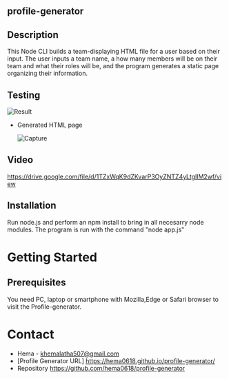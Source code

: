 ## profile-generator

## Description

This Node CLI builds a team-displaying HTML file for a user based on their input. The user inputs a team name, a how many members will be on their team and what their roles will be, and the program generates a static page organizing their information.

## Testing

![Result](https://user-images.githubusercontent.com/67700843/90696301-00f90b00-e24a-11ea-88e8-43ce6f57afd3.PNG)

* Generated HTML page
  
  ![Capture](https://user-images.githubusercontent.com/67700843/90696416-2ede4f80-e24a-11ea-9aa7-66def8d4b983.PNG)


## Video

https://drive.google.com/file/d/1TZxWqK9dZKvarP3OyZNTZ4yLtglIM2wf/view
 ## Installation

Run node.js and perform an npm install to bring in all necesarry node modules. The program is run with the command "node app.js"

# Getting Started

## Prerequisites

You need PC, laptop or smartphone with Mozilla,Edge or Safari browser to visit the Profile-generator.



# Contact
* Hema - khemalatha507@gmail.com
* [Profile Generator URL] https://hema0618.github.io/profile-generator/
* Repository https://github.com/hema0618/profile-generator
